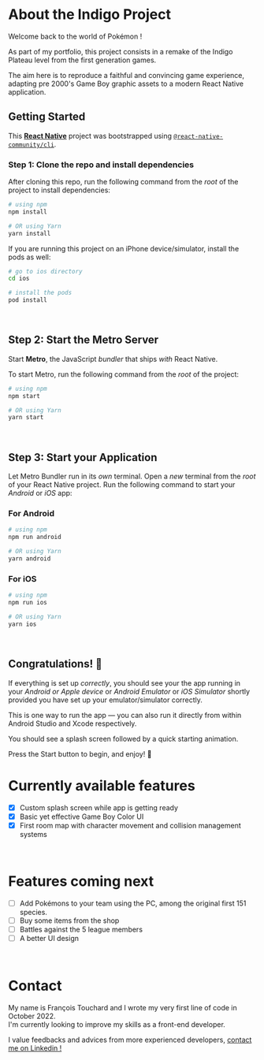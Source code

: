 # About the Indigo Project

Welcome back to the world of Pokémon !

As part of my portfolio, this project consists in a remake of the Indigo Plateau level from the first generation games.

The aim here is to reproduce a faithful and convincing game experience, adapting pre 2000's Game Boy graphic assets to a modern React Native application.
</br>

## Getting Started

This [**React Native**](https://reactnative.dev) project was bootstrapped using [`@react-native-community/cli`](https://github.com/react-native-community/cli).  


### Step 1: Clone the repo and install dependencies

After cloning this repo, run the following command from the _root_ of the project to install dependencies:


```bash
# using npm
npm install

# OR using Yarn
yarn install
```

If you are running this project on an iPhone device/simulator, install the pods as well: 

```bash
# go to ios directory
cd ios

# install the pods
pod install
```
</br>

## Step 2: Start the Metro Server

Start **Metro**, the JavaScript _bundler_ that ships _with_ React Native.

To start Metro, run the following command from the _root_ of the project:

```bash
# using npm
npm start

# OR using Yarn
yarn start
```
</br>


## Step 3: Start your Application

Let Metro Bundler run in its _own_ terminal. Open a _new_ terminal from the _root_ of your React Native project. Run the following command to start your _Android_ or _iOS_ app:

### For Android

```bash
# using npm
npm run android

# OR using Yarn
yarn android
```

### For iOS

```bash
# using npm
npm run ios

# OR using Yarn
yarn ios
```
</br>

## Congratulations! :tada:
If everything is set up _correctly_, you should see your the app running in your _Android or Apple device_ or _Android Emulator_ or _iOS Simulator_ shortly provided you have set up your emulator/simulator correctly.

This is one way to run the app — you can also run it directly from within Android Studio and Xcode respectively.

You should see a splash screen followed by a quick starting animation.

Press the Start button to begin, and enjoy! :partying_face:
</br>

# Currently available features

- [x] Custom splash screen while app is getting ready
- [x] Basic yet effective Game Boy Color UI
- [x] First room map with character movement and collision management systems  
</br>

# Features coming next
- [ ] Add Pokémons to your team using the PC, among the original first 151 species.
- [ ] Buy some items from the shop
- [ ] Battles against the 5 league members
- [ ] A better UI design  
</br>

# Contact

My name is François Touchard and I wrote my very first line of code in October 2022.  
I'm currently looking to improve my skills as a front-end developer.

I value feedbacks and advices from more experienced developers, [contact me on Linkedin !](https://www.linkedin.com/in/françois-touchard-72950946/)
